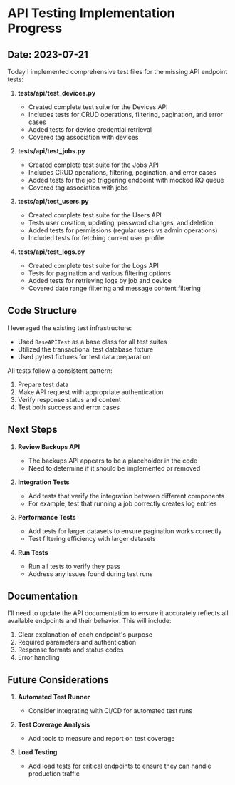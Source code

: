 # API Testing Implementation Progress

## Date: 2023-07-21

Today I implemented comprehensive test files for the missing API endpoint tests:

1. **tests/api/test_devices.py**
   - Created complete test suite for the Devices API
   - Includes tests for CRUD operations, filtering, pagination, and error cases
   - Added tests for device credential retrieval
   - Covered tag association with devices

2. **tests/api/test_jobs.py**
   - Created complete test suite for the Jobs API
   - Includes CRUD operations, filtering, pagination, and error cases
   - Added tests for the job triggering endpoint with mocked RQ queue
   - Covered tag association with jobs

3. **tests/api/test_users.py**
   - Created complete test suite for the Users API
   - Tests user creation, updating, password changes, and deletion
   - Added tests for permissions (regular users vs admin operations)
   - Included tests for fetching current user profile

4. **tests/api/test_logs.py**
   - Created complete test suite for the Logs API
   - Tests for pagination and various filtering options
   - Added tests for retrieving logs by job and device
   - Covered date range filtering and message content filtering

## Code Structure

I leveraged the existing test infrastructure:
- Used `BaseAPITest` as a base class for all test suites
- Utilized the transactional test database fixture
- Used pytest fixtures for test data preparation

All tests follow a consistent pattern:
1. Prepare test data
2. Make API request with appropriate authentication
3. Verify response status and content
4. Test both success and error cases

## Next Steps

1. **Review Backups API**
   - The backups API appears to be a placeholder in the code
   - Need to determine if it should be implemented or removed

2. **Integration Tests**
   - Add tests that verify the integration between different components
   - For example, test that running a job correctly creates log entries

3. **Performance Tests**
   - Add tests for larger datasets to ensure pagination works correctly
   - Test filtering efficiency with larger datasets

4. **Run Tests**
   - Run all tests to verify they pass
   - Address any issues found during test runs

## Documentation

I'll need to update the API documentation to ensure it accurately reflects all available endpoints and their behavior. This will include:

1. Clear explanation of each endpoint's purpose
2. Required parameters and authentication
3. Response formats and status codes
4. Error handling

## Future Considerations

1. **Automated Test Runner**
   - Consider integrating with CI/CD for automated test runs

2. **Test Coverage Analysis**
   - Add tools to measure and report on test coverage

3. **Load Testing**
   - Add load tests for critical endpoints to ensure they can handle production traffic 